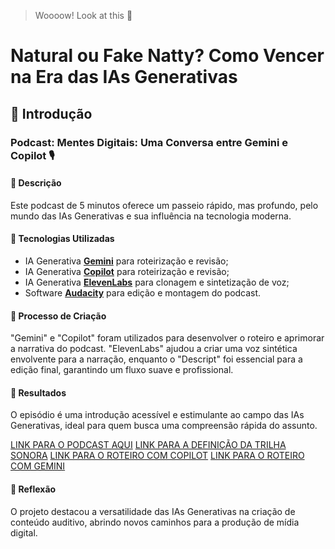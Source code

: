 > Woooow! Look at this 👀
# Natural ou Fake Natty? Como Vencer na Era das IAs Generativas

## 🚀 Introdução
### Podcast: Mentes Digitais: Uma Conversa entre Gemini e Copilot 🎙️

#### 📒 Descrição
Este podcast de 5 minutos oferece um passeio rápido, mas profundo, pelo mundo das IAs Generativas e sua influência na tecnologia moderna.

#### 🤖 Tecnologias Utilizadas
- IA Generativa **[Gemini](https://gemini.google.com/app)** para roteirização e revisão;
- IA Generativa **[Copilot](https://copilot.microsoft.com/chats/fnsKDQaWpVxLnyDg5erZc)** para roteirização e revisão;
- IA Generativa **[ElevenLabs](https://www.elevenlabs.io)** para clonagem e sintetização de voz;
- Software **[Audacity](https://www.audacityteam.org/)** para edição e montagem do podcast.

#### 🧐 Processo de Criação
"Gemini" e "Copilot" foram utilizados para desenvolver o roteiro e aprimorar a narrativa do podcast. 
"ElevenLabs" ajudou a criar uma voz sintética envolvente para a narração, enquanto o "Descript" foi essencial para a edição final, garantindo um fluxo suave e profissional.

#### 🚀 Resultados
O episódio é uma introdução acessível e estimulante ao campo das IAs Generativas, ideal para quem busca uma compreensão rápida do assunto.

[LINK PARA O PODCAST AQUI](https://github.com/skyzinha-chan/lab-natty-or-not/blob/main/FakeOrNatty/PodIA.mp3)
[LINK PARA A DEFINIÇÃO DA TRILHA SONORA](https://github.com/skyzinha-chan/lab-natty-or-not/blob/main/FakeOrNatty/Trilha%20Sonora/podcast%20-%20trilha%20sonora.md)
[LINK PARA O ROTEIRO COM COPILOT](https://github.com/skyzinha-chan/lab-natty-or-not/blob/main/FakeOrNatty/PodCast%20-%20Grava%C3%A7%C3%B5es/podcast%20-%20roteiro%20Copilot.md)
[LINK PARA O ROTEIRO COM GEMINI](https://github.com/skyzinha-chan/lab-natty-or-not/blob/main/FakeOrNatty/PodCast%20-%20Grava%C3%A7%C3%B5es/podcast%20-%20roteiro%20Gemini.md)

#### 💭 Reflexão
O projeto destacou a versatilidade das IAs Generativas na criação de conteúdo auditivo, abrindo novos caminhos para a produção de mídia digital.
